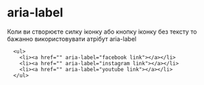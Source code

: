 # aria-label

 Коли ви створюєте силку іконку або кнопку іконку без тексту то бажанно використовувати атрібут arіa-label
 
      <ul>
        <li><a href="" aria-label="facebook link"></a></li>
        <li><a href="" aria-label="instagram link"></a></li>
        <li><a href="" aria-label="youtube link"></a></li>
      </ul>
